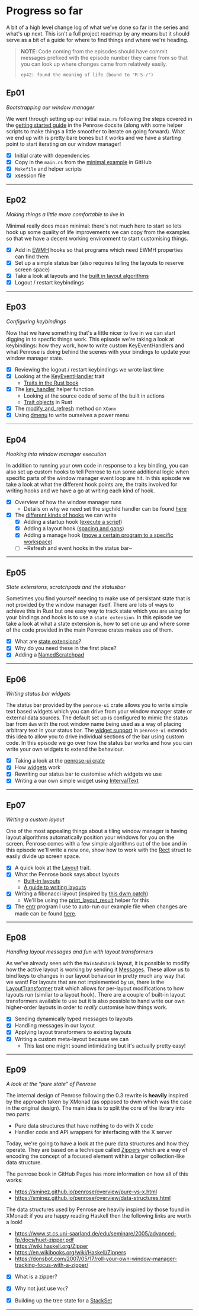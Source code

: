 # Progress so far

A bit of a high level change log of what we've done so far in the series and what's
up next. This isn't a full project roadmap by any means but it should serve as a
bit of a guide for where to find things and where we're heading.

> **NOTE**: Code coming from the episodes should have commit messages prefixed with
>           the episode number they came from so that you can look up where changes
>           came from relatively easily.
>
> `ep42: found the meaning of life (bound to "M-S-/")`


## Ep01
_Bootstrapping our window manager_

We went through setting up our initial `main.rs` following the steps covered in the
[getting started guide][0] in the Penrose docsite (along with some helper scripts
to make things a little smoother to iterate on going forward). What we end up with
is pretty bare bones but it works and we have a starting point to start iterating
on our window manager!

- [x] Initial crate with dependencies
- [x] Copy in the `main.rs` from the [minimal example][1] in GitHub
- [x] `Makefile` and helper scripts
- [x] xsession file

---

## Ep02
_Making things a little more comfortable to live in_

Minimal really does mean minimal: there's not much here to start so lets hook up
some quality of life improvements we can copy from the examples so that we have
a decent working environment to start customising things.

- [x] Add in [EWMH][2] hooks so that programs which need EWMH properties can find them
- [x] Set up a simple status bar (also requires telling the layouts to reserve screen space)
- [x] Take a look at layouts and the [built in layout algorithms][3]
- [x] Logout / restart keybindings

---

## Ep03
_Configuring keybindings_

Now that we have something that's a little nicer to live in we can start digging in
to specfic things work. This episode we're taking a look at keybindings: how they
work, how to write custom KeyEventHandlers and what Penrose is doing behind the
scenes with your bindings to update your window manager state.

- [x] Reviewing the logout / restart keybindings we wrote last time
- [x] Looking at the [KeyEventHandler][4] trait
  - [Traits in the Rust book][5]
- [x] The [key_handler][6] helper function
  - Looking at the source code of some of the built in actions
  - [Trait objects][7] in Rust
- [x] The [modify_and_refresh][8] method on `XConn`
- [x] Using [dmenu][9] to write ourselves a power menu

---

## Ep04
_Hooking into window manager execution_

In addition to running your own code in response to a key binding, you can also set
up custom hooks to tell Penrose to run some additional logic when specific parts of
the window manager event loop are hit. In this episode we take a look at what the
different hook points are, the traits involved for writing hooks and we have a go
at writing each kind of hook.

- [x] Overview of how the window manager runs
  - Details on why we need set the sigchild handler can be found [here][10]
- [x] The [different kinds of hooks][11] we can write
  - [x] Adding a startup hook ([execute a script][12])
  - [x] Adding a layout hook ([spacing and gaps][13])
  - [x] Adding a manage hook ([move a certain program to a specific workspace][14])
  - [ ] ~Refresh and event hooks in the status bar~

---

## Ep05
_State extensions, scratchpads and the statusbar_

Sometimes you find yourself needing to make use of persistant state that is not provided
by the window manager itself. There are lots of ways to achieve this in Rust but one easy
way to track state which you are using for your bindings and hooks is to use a `state extension`.
In this episode we take a look at what a state extension is, how to set one up and where
some of the code provided in the main Penrose crates makes use of them.

- [x] What are [state extensions][15]?
- [x] Why do you need these in the first place?
- [x] Adding a [NamedScratchpad][16]

---

## Ep06
_Writing status bar widgets_

The status bar provided by the `penrose-ui` crate allows you to write simple text based widgets
which you can drive from your window manager state or external data sources. The default set up
is configured to mimic the status bar from `dwm` with the root window name being used as a way
of placing arbitrary text in your status bar. The [widget support][18] in `penrose-ui` extends
this idea to allow you to drive individual sections of the bar using custom code.
In this episode we go over how the status bar works and how you can write your own widgets to
extend the behaviour.

- [x] Taking a look at the [penrose-ui crate][17]
- [x] How [widgets][18] work
- [x] Rewriting our status bar to customise which widgets we use
- [x] Writing a our own simple widget using [IntervalText][19]

---

## Ep07
_Writing a custom layout_

One of the most appealing things about a tiling window manager is having layout algorithms
automatically position your windows for you on the screen. Penrose comes with a few simple
algorithms out of the box and in this episode we'll write a new one, show how to work with
the [Rect][20] struct to easily divide up screen space.

- [x] A quick look at the [Layout][21] trait.
- [x] What the Penrose book says about layouts
  - [Built-in layouts][22]
  - [A guide to writing layouts][23]
- [x] Writing a fibonacci layout (inspired by [this dwm patch][24])
  - We'll be using the [print_layout_result][25] helper for this
- [x] The [entr][26] program I use to auto-run our example file when changes are made
      can be found [here][26].

---

## Ep08
_Handling layout messages and fun with layout transformers_

As we've already seen with the `MainAndStack` layout, it is possible to modify how the
active layout is working by sending it [Messages][27]. These allow us to bind keys to
changes in our layout behaviour in pretty much any way that we want!
For layouts that are not implemented by us, there is the [LayoutTransformer][28] trait
which allows for per-layout modifications to how layouts run (similar to a layout hook).
There are a couple of built-in layout transformers available to use but it is also possible
to hand write our own higher-order layouts in order to _really_ customise how things work.

- [x] Sending dynamically typed messages to layouts
- [x] Handling messages in our layout
- [x] Applying layout transformers to existing layouts
- [x] Writing a custom meta-layout because we can
  - This last one might sound intimidating but it's actually pretty easy!

---

## Ep09
_A look at the "pure state" of Penrose_

The internal design of Penrose following the 0.3 rewrite is **heavily** inspired by the
approach taken by XMonad (as opposed to dwm which was the case in the original design).
The main idea is to split the core of the library into two parts:
  - Pure data structures that have nothing to do with X code
  - Handler code and API wrappers for interfacing with the X server

Today, we're going to have a look at the pure data structures and how they operate. They
are based on a technique called [Zippers][29] which are a way of encoding the concept of a
focused element within a larger collection-like data structure.

The penrose book in GitHub Pages has more information on how all
of this works:
  - https://sminez.github.io/penrose/overview/pure-vs-x.html
  - https://sminez.github.io/penrose/overview/data-structures.html

The data structures used by Penrose are heavily inspired by those
found in XMonad: if you are happy reading Haskell then the following
links are worth a look!
  - https://www.st.cs.uni-saarland.de/edu/seminare/2005/advanced-fp/docs/huet-zipper.pdf
  - https://wiki.haskell.org/Zipper
  - https://en.wikibooks.org/wiki/Haskell/Zippers
  - https://donsbot.com/2007/05/17/roll-your-own-window-manager-tracking-focus-with-a-zipper/

- [x] What is a zipper?
- [x] Why not just use `Vec`?
- [x] Building up the tree state for a [StackSet][30]



---

  [0]: https://sminez.github.io/penrose/getting-started.html
  [1]: https://github.com/sminez/penrose/blob/develop/examples/minimal/main.rs
  [2]: https://specifications.freedesktop.org/wm-spec/latest/
  [3]: https://sminez.github.io/penrose/rustdoc/penrose/builtin/layout/index.html
  [4]: https://sminez.github.io/penrose/rustdoc/penrose/core/bindings/trait.KeyEventHandler.html
  [5]: https://doc.rust-lang.org/book/ch10-02-traits.html
  [6]: https://sminez.github.io/penrose/rustdoc/penrose/builtin/actions/fn.key_handler.html
  [7]: https://doc.rust-lang.org/reference/types/trait-object.html
  [8]: https://sminez.github.io/penrose/rustdoc/penrose/x/trait.XConnExt.html#method.modify_and_refresh
  [9]: http://tools.suckless.org/dmenu/
  [10]: https://doc.rust-lang.org/std/process/struct.Child.html#warning
  [11]: https://sminez.github.io/penrose/rustdoc/penrose/core/hooks/index.html
  [12]: https://sminez.github.io/penrose/rustdoc/penrose/extensions/hooks/startup/struct.SpawnOnStartup.html
  [13]: https://sminez.github.io/penrose/rustdoc/penrose/builtin/hooks/struct.SpacingHook.html
  [14]: https://sminez.github.io/penrose/rustdoc/penrose/extensions/hooks/manage/index.html
  [15]: https://sminez.github.io/penrose/rustdoc/penrose/core/struct.State.html#method.extension
  [16]: https://sminez.github.io/penrose/rustdoc/penrose/extensions/hooks/named_scratchpads/index.html
  [17]: https://sminez.github.io/penrose/rustdoc/penrose_ui/index.html
  [18]: https://sminez.github.io/penrose/rustdoc/penrose_ui/bar/widgets/trait.Widget.html
  [19]: https://sminez.github.io/penrose/rustdoc/penrose_ui/bar/widgets/struct.IntervalText.html
  [20]: https://sminez.github.io/penrose/rustdoc/penrose/pure/geometry/struct.Rect.html
  [21]: https://sminez.github.io/penrose/rustdoc/penrose/core/layout/trait.Layout.html
  [22]: https://sminez.github.io/penrose/builtin/layouts.html
  [23]: https://sminez.github.io/penrose/building/layouts.html
  [24]: https://dwm.suckless.org/patches/fibonacci/
  [25]: https://sminez.github.io/penrose/rustdoc/penrose/util/fn.print_layout_result.html
  [26]: https://github.com/eradman/entr
  [27]: https://sminez.github.io/penrose/rustdoc/penrose/core/layout/trait.IntoMessage.html
  [28]: https://sminez.github.io/penrose/rustdoc/penrose/core/layout/trait.LayoutTransformer.html
  [29]: https://en.wikipedia.org/wiki/Zipper_(data_structure)
  [30]: https://sminez.github.io/penrose/rustdoc/penrose/pure/struct.StackSet.html
